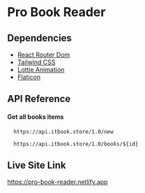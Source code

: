 
# Pro Book Reader




## Dependencies

 - [React Router Dom](https://reactrouter.com/en/main)
 - [Tailwind CSS](https://tailwindcss.com/)
 - [Lottie Animation](https://lottiefiles.com/featured)
 - [Flaticon](https://www.flaticon.com/)


## API Reference

#### Get all books items

```http
  https://api.itbook.store/1.0/new
```

```http
  https://api.itbook.store/1.0/books/${id}
```



## Live Site Link

https://pro-book-reader.netlify.app
